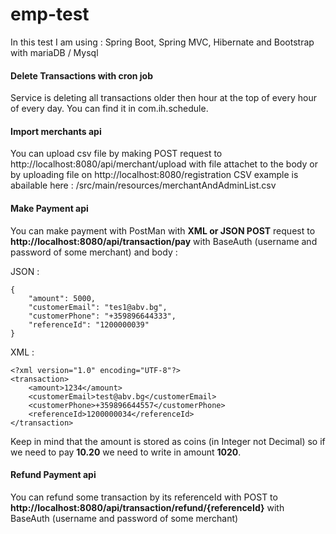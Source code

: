 # emp-test
In this test I am using : Spring Boot, Spring MVC, Hibernate and Bootstrap with mariaDB / Mysql
#### Delete Transactions with cron job
Service is deleting all transactions older then hour at the top of every hour of every day.
You can find it in com.ih.schedule.

#### Import merchants api
You can upload csv file by making POST request to http://localhost:8080/api/merchant/upload with file attachet to the body 
or by uploading file on http://localhost:8080/registration
CSV example is abailable here : /src/main/resources/merchantAndAdminList.csv 

#### Make Payment api
You can make payment with PostMan with **XML or JSON POST** request to **http://localhost:8080/api/transaction/pay**
with BaseAuth (username and password of some merchant)
and body :

JSON : 
```
{
    "amount": 5000,
    "customerEmail": "tes1@abv.bg",
    "customerPhone": "+359896644333",
    "referenceId": "1200000039"
}
```

XML : 
```
<?xml version="1.0" encoding="UTF-8"?>
<transaction>
    <amount>1234</amount>
    <customerEmail>test@abv.bg</customerEmail>
    <customerPhone>+359896644557</customerPhone>
    <referenceId>1200000034</referenceId>
</transaction>
```
Keep in mind that the amount is stored as coins (in Integer not Decimal) so if we need to pay **10.20** we need to write in amount **1020**.

#### Refund Payment api
You can refund some transaction by its referenceId with POST to **http://localhost:8080/api/transaction/refund/{referenceId}** with BaseAuth (username and password of some merchant) 

